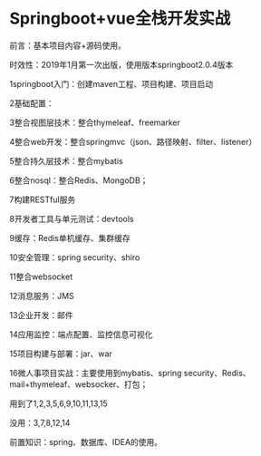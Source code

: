 # Springboot+vue全栈开发实战

前言：基本项目内容+源码使用。

时效性：2019年1月第一次出版，使用版本springboot2.0.4版本

1springboot入门：创建maven工程、项目构建、项目启动

2基础配置：

 

3整合视图层技术：整合thymeleaf、freemarker

4整合web开发：整合springmvc（json、路径映射、filter、listener）

5整合持久层技术：整合mybatis

 

6整合nosql：整合Redis、MongoDB；

7构建RESTful服务

8开发者工具与单元测试：devtools

 

9缓存：Redis单机缓存、集群缓存

10安全管理：spring security、shiro

11整合websocket

12消息服务：JMS

13企业开发：邮件

 

14应用监控：端点配置、监控信息可视化

15项目构建与部署：jar、war

 

16微人事项目实战：主要使用到mybatis、spring security、Redis、mail+thymeleaf、websocker、打包；

用到了1,2,3,5,6,9,10,11,13,15

没用：3,7,8,12,14

 

前置知识：spring、数据库、IDEA的使用。

 

 

 

 

 

 

 

 

 

 

 

 

 

 

 

 

 

 

 

 

 

 

 
